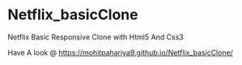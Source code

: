 # Netflix_basicClone
Netflix Basic Responsive Clone with Html5 And Css3

Have A look @ https://mohitpahariya9.github.io/Netflix_basicClone/
